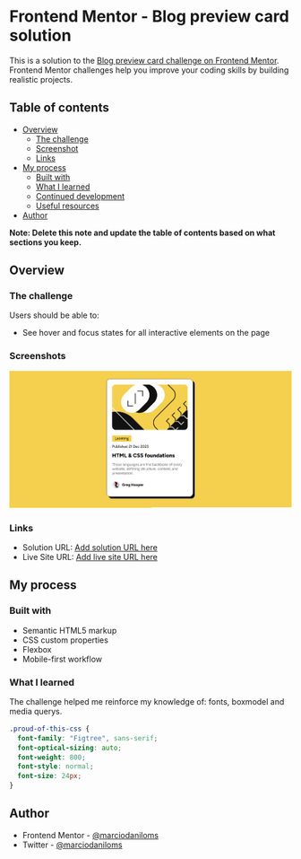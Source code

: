 # Frontend Mentor - Blog preview card solution

This is a solution to the [Blog preview card challenge on Frontend Mentor](https://www.frontendmentor.io/challenges/blog-preview-card-ckPaj01IcS). Frontend Mentor challenges help you improve your coding skills by building realistic projects. 

## Table of contents

- [Overview](#overview)
  - [The challenge](#the-challenge)
  - [Screenshot](#screenshot)
  - [Links](#links)
- [My process](#my-process)
  - [Built with](#built-with)
  - [What I learned](#what-i-learned)
  - [Continued development](#continued-development)
  - [Useful resources](#useful-resources)
- [Author](#author)


**Note: Delete this note and update the table of contents based on what sections you keep.**

## Overview

### The challenge

Users should be able to:

- See hover and focus states for all interactive elements on the page

### Screenshots

![Desktop - Screenshot](./screenshort-desktop.png)




### Links

- Solution URL: [Add solution URL here](https://your-solution-url.com)
- Live Site URL: [Add live site URL here](https://your-live-site-url.com)

## My process

### Built with

- Semantic HTML5 markup
- CSS custom properties
- Flexbox
- Mobile-first workflow


### What I learned

The challenge helped me reinforce my knowledge of: fonts, boxmodel and media querys. 




```css
.proud-of-this-css {
  font-family: "Figtree", sans-serif;
  font-optical-sizing: auto;
  font-weight: 800;
  font-style: normal;
  font-size: 24px;
}
```


## Author


- Frontend Mentor - [@marciodaniloms](https://www.frontendmentor.io/profile/marciodaniloms)
- Twitter - [@marciodaniloms](https://www.twitter.com/marciodaniloms)


